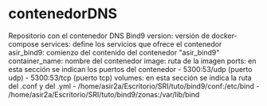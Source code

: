 # contenedorDNS
Repositorio con el contenedor DNS Bind9
version: versión de docker-compose 
services: define los servicios que ofrece el contenedor
 asir_bind9: comienzo del contenido del contenedor "asir_bind9"
   container_name: nombre del contenedor
   image: ruta de la imagen
   ports: en esta sección se indican los puertos del contenedor
     - 5300:53/udp  (puerto udp)
     - 5300:53/tcp  (puerto tcp)
   volumes: en esta sección se indica la ruta del .conf y del .yml
     - /home/asir2a/Escritorio/SRI/tuto/bind9/conf:/etc/bind
     - /home/asir2a/Escritorio/SRI/tuto/bind9/zonas:/var/lib/bind
